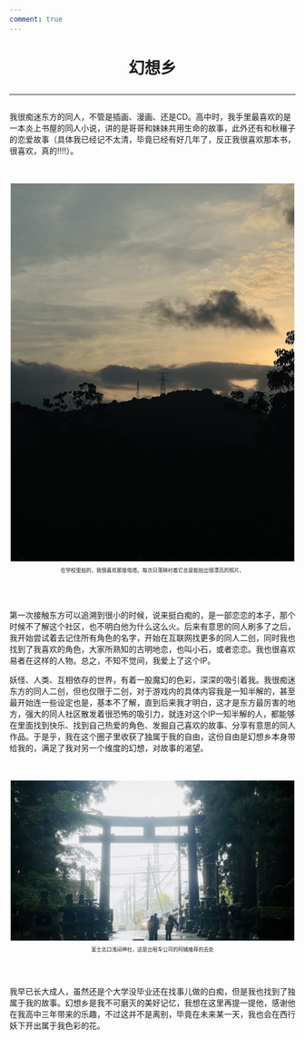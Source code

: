 ```yaml
---
comment: true
---
```


# <p style="text-align: center">幻想乡</p><hr>
我很痴迷东方的同人，不管是插画、漫画、还是CD。高中时，我手里最喜欢的是一本炎上书屋的同人小说，讲的是哥哥和妹妹共用生命的故事，此外还有和秋穰子的恋爱故事（具体我已经记不太清，毕竟已经有好几年了，反正我很喜欢那本书，很喜欢，真的!!!!）。<br><br><br>

<div class="image-container">
<img src="/public/image/aa9b6c7e1b6887667bea709e04beb4da.png" alt="随笔" style="display: block;margin: auto;width: 500px;height:auto" title="今天深沉的蓝色，还有一轮月牙🏙">
<p class="caption" style="text-align: center;font-size: xx-small">在学校里拍的，我很喜欢那座电塔。每次日落映衬着它总是能拍出很漂亮的照片。</p>
</div>

<br><br>

第一次接触东方可以追溯到很小的时候，说来挺白痴的，是一部恋恋的本子，那个时候不了解这个社区，也不明白他为什么这么火。后来有意思的同人刷多了之后，我开始尝试着去记住所有角色的名字，开始在互联网找更多的同人二创，同时我也找到了我喜欢的角色，大家所熟知的古明地恋，也叫小石，或者恋恋。我也很喜欢易者在这样的人物。总之，不知不觉间，我爱上了这个IP。

妖怪、人类、互相依存的世界，有着一股魔幻的色彩，深深的吸引着我。我很痴迷东方的同人二创，但也仅限于二创，对于游戏内的具体内容我是一知半解的，甚至最开始连一些设定也是，基本不了解，直到后来我才明白，这才是东方最厉害的地方，强大的同人社区散发着很恐怖的吸引力，就连对这个IP一知半解的人，都能够在里面找到快乐、找到自己热爱的角色、发掘自己喜欢的故事、分享有意思的同人作品。于是乎，我在这个圈子里收获了独属于我的自由，这份自由是幻想乡本身带给我的，满足了我对另一个维度的幻想，对故事的渴望。<br><br><br>

<div class="image-container">
<img src="/public/image/4354A2E52A08FB0427502EF9CA2FE06A.png" alt="随笔" style="display: block;margin: auto;width: 500px;height:auto" title="今天深沉的蓝色，还有一轮月牙🏙">
<p class="caption" style="text-align: center;font-size: xx-small">富士北口浅间神社，这是出租车公司的阿姨推荐的去处</p>
</div><br><br>

我早已长大成人，虽然还是个大学没毕业还在找事儿做的白痴，但是我也找到了独属于我的故事。幻想乡是我不可磨灭的美好记忆，我想在这里再提一提他，感谢他在我高中三年带来的乐趣，不过这并不是离别，毕竟在未来某一天，我也会在西行妖下开出属于我色彩的花。
